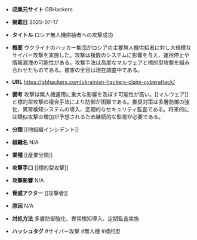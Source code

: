 - **収集元サイト**
GBHackers

- **掲載日**
2025-07-17

- **タイトル**
ロシア無人機供給者への攻撃成功

- **概要**
ウクライナのハッカー集団がロシアの主要無人機供給者に対し大規模なサイバー攻撃を実施した。攻撃は複数のシステムに影響を与え、運用停止や情報漏洩の可能性がある。攻撃手法は高度なマルウェアと標的型攻撃を組み合わせたものである。被害の全容は現在調査中である。

- **URL**
https://gbhackers.com/ukrainian-hackers-claim-cyberattack/

- **備考**
攻撃は無人機運用に重大な影響を及ぼす可能性が高い。[[マルウェア]]と標的型攻撃の複合手法により防御が困難である。推奨対策は多層防御の強化、異常検知システムの導入、定期的なセキュリティ監査である。将来的には類似攻撃の増加が予想されるため継続的な監視が必要である。

- **分類**
[[他組織インシデント]]

- **組織名**
N/A

- **業種**
[[産業分類]]

- **攻撃手口**
[[標的型攻撃]]

- **攻撃影響**
N/A

- **脅威アクター**
[[攻撃者]]

- **原因**
N/A

- **対処方法**
多層防御強化、異常検知導入、定期監査実施

- **ハッシュタグ**
#サイバー攻撃 #無人機 #標的型
